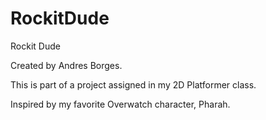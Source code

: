 # RockitDude

<p>Rockit Dude</p>

<p>Created by Andres Borges.</p>

<p>This is part of a project assigned in my 2D Platformer class.</p>

<p>Inspired by my favorite Overwatch character, Pharah.</p>


